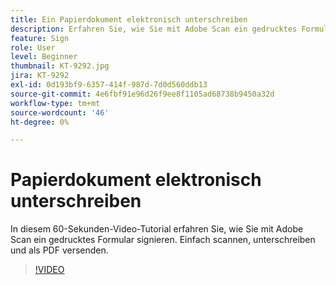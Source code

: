 ```yaml
---
title: Ein Papierdokument elektronisch unterschreiben
description: Erfahren Sie, wie Sie mit Adobe Scan ein gedrucktes Formular signieren
feature: Sign
role: User
level: Beginner
thumbnail: KT-9292.jpg
jira: KT-9292
exl-id: 0d193bf9-6357-414f-987d-7d0d560ddb13
source-git-commit: 4e6fbf91e96d26f9ee8f1105ad68738b9450a32d
workflow-type: tm+mt
source-wordcount: '46'
ht-degree: 0%

---
```


# Papierdokument elektronisch unterschreiben

In diesem 60-Sekunden-Video-Tutorial erfahren Sie, wie Sie mit Adobe Scan ein gedrucktes Formular signieren. Einfach scannen, unterschreiben und als PDF versenden.

>[!VIDEO](https://video.tv.adobe.com/v/338331?quality=12&learn=on&hidetitle=true)
